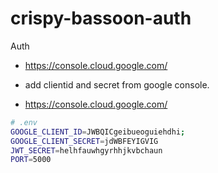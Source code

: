 # crispy-bassoon-auth
Auth


* https://console.cloud.google.com/

* add clientid and secret from google console.
* https://console.cloud.google.com/

```bash
# .env
GOOGLE_CLIENT_ID=JWBQICgeibueoguiehdhi;
GOOGLE_CLIENT_SECRET=jdWBFEYIGVIG 
JWT_SECRET=helhfauwhgyrhhjkvbchaun
PORT=5000
```
